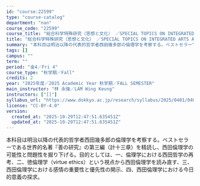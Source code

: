 ```yaml
---
id: "course:22599"
type: "course-catalog"
department: "nan"
course_code: "22599"
course_title: "総合科学特殊研究（思想と文化） ／SPECIAL TOPICS ON INTEGRATED ARTS AND SCIENCES: THOUGHT AND CULTURE"
title: "総合科学特殊研究（思想と文化） ／SPECIAL TOPICS ON INTEGRATED ARTS AND SCIENCES: THOUGHT AND CULTURE"
summary: "本科目は明治以降の代表的哲学者西田幾多郎の倫理学を考察する。ベストセラーである世界的名著『善の研究』の第三編（計十三章）を精読し、西田倫理学の可能性と問題性を掘り下げる。目的としては、一、倫理学における西田哲学の再考、二、徳倫理学（virt…"
tags: []
campus: ""
term: ""
period: "金4／Fri 4"
course_type: "秋学期／Fall"
credits: 2
year: "2025年度／2025 Academic Year 秋学期／FALL SEMESTER"
main_instructor: "林 永強／LAM Wing Keung"
instructors: ["[]"]
syllabus_url: "https://www.dokkyo.ac.jp/research/syllabus/2025/0401/0401_22599_ja_JP.html"
license: "CC-BY-4.0"
version:
  created_at: "2025-10-29T12:47:51.635451Z"
  updated_at: "2025-10-29T12:47:51.635451Z"
---
```

本科目は明治以降の代表的哲学者西田幾多郎の倫理学を考察する。ベストセラーである世界的名著『善の研究』の第三編（計十三章）を精読し、西田倫理学の可能性と問題性を掘り下げる。目的としては、一、倫理学における西田哲学の再考、二、徳倫理学（virtue ethics）という視点から西田倫理学を読み直す、三、西田倫理学における感情の重要性と優先性の開示、四、西田倫理学における今日的意義の探求。
